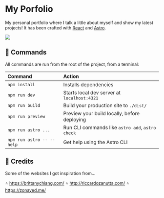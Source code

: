 # My Porfolio
My personal portfolio where I talk a little about myself and show my latest projects! It has been crafted with <a href="https://reactjs.org/" target="_blank" >React</a> and <a href="https://astro.build/" target="_blank" >Astro</a>.

<a href="https://ivanmiyashiro.vercel.app/" target="_blank">
  <img src="public/thumbnail.png" />
</a>

## 🧞 Commands

All commands are run from the root of the project, from a terminal:

| Command                   | Action                                           |
| :------------------------ | :----------------------------------------------- |
| `npm install`             | Installs dependencies                            |
| `npm run dev`             | Starts local dev server at `localhost:4321`      |
| `npm run build`           | Build your production site to `./dist/`          |
| `npm run preview`         | Preview your build locally, before deploying     |
| `npm run astro ...`       | Run CLI commands like `astro add`, `astro check` |
| `npm run astro -- --help` | Get help using the Astro CLI                     |

## 🖤  Credits

Some of the websites I got inspiration from...

⭐️  https://brittanychiang.com/
⭐️  http://riccardozanutta.com/
⭐️  https://zonayed.me/ 

